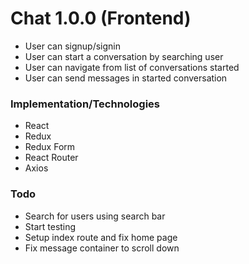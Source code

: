 # Chat 1.0.0 (Frontend)
- User can signup/signin
- User can start a conversation by searching user
- User can navigate from list of conversations started
- User can send messages in started conversation

### Implementation/Technologies
- React
- Redux
- Redux Form
- React Router
- Axios

### Todo
- Search for users using search bar
- Start testing
- Setup index route and fix home page
- Fix message container to scroll down
